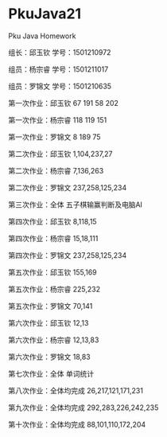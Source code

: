 ﻿# PkuJava21
Pku Java Homework
<html>
<p>组长：邱玉钦  学号：1501210972</p>
<p>组员：杨宗睿  学号：1501211017</p>
<p>组员：罗锦文  学号：1501210635</p>
<p>第一次作业：邱玉钦 67 191 58 202</p>
<p>第一次作业：杨宗睿 118 119 151</p>
<p>第一次作业：罗锦文 8 189 75</p>

<p>第二次作业：邱玉钦 1,104,237,27</p>
<p>第二次作业：杨宗睿 7,136,263</p>
<p>第二次作业：罗锦文 237,258,125,234</p>

<p>第三次作业：全体 五子棋输赢判断及电脑AI</p>

<p>第四次作业：邱玉钦 8,118,15</p>
<p>第四次作业：杨宗睿 15,18,111</p>
<p>第四次作业：罗锦文 237,258,125,234</p>

<p>第五次作业：邱玉钦 155,169</p>
<p>第五次作业：杨宗睿 225,232</p>
<p>第五次作业：罗锦文 70,141</p>

<p>第六次作业：邱玉钦 12,13</p>
<p>第六次作业：杨宗睿 12,13,83</p>
<p>第六次作业：罗锦文 18,83</p>

<p>第七次作业：全体 单词统计</p>

<p>第八次作业：全体均完成 26,217,121,171,231</p>

<p>第九次作业：全体均完成 292,283,226,242,235</p>

<p>第十次作业：全体均完成 88,101,110,172,204</p>
</html>
